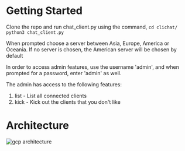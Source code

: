 # Getting Started

Clone the repo and run chat_client.py using the command, 
```cd clichat/```
```python3 chat_client.py```

When prompted choose a server between Asia, Europe, America or Oceania. If no server is chosen, the American server will be chosen by default

In order to access admin features, use the username 'admin', and when prompted for a password, enter 'admin' as well.

The admin has access to the following features:

1. list - List all connected clients
2. kick <client name> - Kick out the clients that you don't like
# Architecture

![gcp architecture](https://i.imgur.com/DWUmsiM.png)
